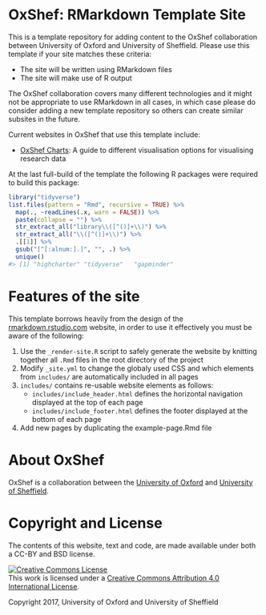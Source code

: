 
<!-- README.md is generated from README.Rmd. Please edit that file -->
OxShef: RMarkdown Template Site
===============================

This is a template repository for adding content to the OxShef collaboration between University of Oxford and University of Sheffield. Please use this template if your site matches these criteria:

-   The site will be written using RMarkdown files
-   The site will make use of R output

The OxShef collaboration covers many different technologies and it might not be appropriate to use RMarkdown in all cases, in which case please do consider adding a new template repository so others can create similar subsites in the future.

Current websites in OxShef that use this template include:

-   [OxShef Charts](https://oxshef.github.io/oxshef_charts/): A guide to different visualisation options for visualising research data

At the last full-build of the template the following R packages were required to build this package:

``` r
library("tidyverse")
list.files(pattern = "Rmd", recursive = TRUE) %>%
  map(., ~readLines(.x, warn = FALSE)) %>%
  paste(collapse = "") %>%
  str_extract_all("library\\([^()]+\\)") %>%
  str_extract_all("\\([^()]+\\)") %>%
  .[[1]] %>%
  gsub("[^[:alnum:].]", "", .) %>%
  unique()
#> [1] "highcharter" "tidyverse"   "gapminder"
```

Features of the site
====================

This template borrows heavily from the design of the [rmarkdown.rstudio.com](rmarkdown.rstudio.com) website, in order to use it effectively you must be aware of the following:

1.  Use the `_render-site.R` script to safely generate the website by knitting together all `.Rmd` files in the root directory of the project
2.  Modify `_site.yml` to change the globaly used CSS and which elements from `includes/` are automatically included in all pages
3.  `includes/` contains re-usable website elements as follows:
    -   `includes/include_header.html` defines the horizontal navigation displayed at the top of each page
    -   `includes/include_footer.html` defines the footer displayed at the bottom of each page
4.  Add new pages by duplicating the example-page.Rmd file

About OxShef
============

OxShef is a collaboration between the [University of Oxford](idn.it.ox.ac.uk) and [University of Sheffield](http://rse.shef.ac.uk/).

Copyright and License
=====================

The contents of this website, text and code, are made available under both a CC-BY and BSD license.

<a rel="license" href="http://creativecommons.org/licenses/by/4.0/"><img alt="Creative Commons License" style="border-width:0" src="https://i.creativecommons.org/l/by/4.0/88x31.png" /></a><br />This work is licensed under a <a rel="license" href="http://creativecommons.org/licenses/by/4.0/">Creative Commons Attribution 4.0 International License</a>.

Copyright 2017, University of Oxford and University of Sheffield
